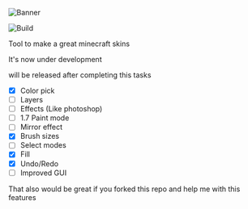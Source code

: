 ![Banner](http://s22.postimg.org/u464888ox/Banner.png)

![Build](https://ci.appveyor.com/api/projects/status/github/Kareemmax/Minecraft-Skiner?svg=true)

Tool to make a great minecraft skins

It's now under development

will be released  after completing this tasks

- [X] Color pick
- [ ] Layers
- [ ] Effects (Like photoshop)
- [ ] 1.7 Paint mode
- [ ] Mirror effect
- [X] Brush sizes
- [ ] Select modes
- [X] Fill
- [X] Undo/Redo
- [ ] Improved GUI

That also would be great if you forked this repo and help me with this features
